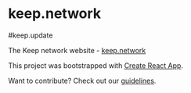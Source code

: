 # keep.network
#keep.update

The Keep network website - [keep.network](https://keep.network)

This project was bootstrapped with [Create React App](https://github.com/facebookincubator/create-react-app).

Want to contribute? Check out our [guidelines](CONTRIBUTING.md).
